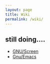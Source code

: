```yaml
---
layout: page
title: Wiki
permalink: /wiki/
---
```


## still doing....

- [GNU/Screen](/wiki/screen)
- [Gnu/Emacs](/wiki/emacs)

